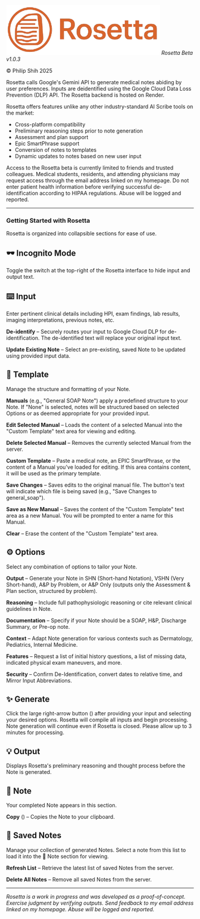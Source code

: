 ![Rosetta Logo](assets/img/rosetta_logo.png)
*Rosetta Beta v1.0.3*

© Philip Shih 2025

Rosetta calls Google's Gemini API to generate medical notes abiding by user preferences. Inputs are deidentified using the Google Cloud Data Loss Prevention (DLP) API. The Rosetta backend is hosted on Render.

Rosetta offers features unlike any other industry-standard AI Scribe tools on the market:
- Cross-platform compatibility
- Preliminary reasoning steps prior to note generation  
- Assessment and plan support
- Epic SmartPhrase support  
- Conversion of notes to templates
- Dynamic updates to notes based on new user input

Access to the Rosetta beta is currently limited to friends and trusted colleagues. Medical students, residents, and attending physicians may request access through the email address linked on my homepage. Do not enter patient health information before verifying successful de-identification according to HIPAA regulations. Abuse will be logged and reported.

---

### **Getting Started with Rosetta**
Rosetta is organized into collapsible sections for ease of use.

## 🕶️ Incognito Mode
Toggle the switch at the top-right of the Rosetta interface to hide input and output text.

## ⌨️ Input
Enter pertinent clinical details including HPI, exam findings, lab results, imaging interpretations, previous notes, etc.

**De-identify** – Securely routes your input to Google Cloud DLP for de-identification. The de-identified text will replace your original input text.

**Update Existing Note** – Select an pre-existing, saved Note to be updated using provided input data.

## 📄 Template
Manage the structure and formatting of your Note. 

**Manuals** (e.g., "General SOAP Note") apply a predefined structure to your Note. If "None" is selected, notes will be structured based on selected Options or as deemed appropriate for your provided input.

**Edit Selected Manual** – Loads the content of a selected Manual into the "Custom Template" text area for viewing and editing.

**Delete Selected Manual** – Removes the currently selected Manual from the server.

**Custom Template** – Paste a medical note, an EPIC SmartPhrase, or the content of a Manual you've loaded for editing. If this area contains content, it will be used as the primary template.

**Save Changes** – Saves edits to the original manual file. The button's text will indicate which file is being saved (e.g., "Save Changes to general_soap").

**Save as New Manual** – Saves the content of the "Custom Template" text area as a new Manual. You will be prompted to enter a name for this Manual.

**Clear** – Erase the content of the "Custom Template" text area. 

## ⚙️ Options
Select any combination of options to tailor your Note.

**Output** – Generate your Note in SHN (Short-hand Notation), VSHN (Very Short-hand), A&P by Problem, or A&P Only (outputs only the Assessment & Plan section, structured by problem).

**Reasoning** – Include full pathophysiologic reasoning or cite relevant clinical guidelines in Note.

**Documentation** – Specify if your Note should be a SOAP, H&P, Discharge Summary, or Pre-op note.

**Context** – Adapt Note generation for various contexts such as Dermatology, Pediatrics, Internal Medicine.

**Features** – Request a list of initial history questions, a list of missing data, indicated physical exam maneuvers, and more.

**Security** – Confirm De-Identification, convert dates to relative time, and Mirror Input Abbreviations.

## ✨ Generate
Click the large right-arrow button (<i class="fas fa-angle-right"></i>) after providing your input and selecting your desired options. Rosetta will compile all inputs and begin processing. Note generation will continue even if Rosetta is closed. Please allow up to 3 minutes for processing.

## 💡 Output
Displays Rosetta's preliminary reasoning and thought process before the Note is generated. 

## 📝 Note
Your completed Note appears in this section.

**Copy** (<i class="fas fa-copy"></i>) – Copies the Note to your clipboard.

## 💾 Saved Notes
Manage your collection of generated Notes. Select a note from this list to load it into the 📝 Note section for viewing.

**Refresh List** – Retrieve the latest list of saved Notes from the server.

**Delete All Notes** – Remove all saved Notes from the server.

---
*Rosetta is a work in progress and was developed as a proof-of-concept. Exercise judgment by verifying outputs. Send feedback to my email address linked on my homepage. Abuse will be logged and reported.*
